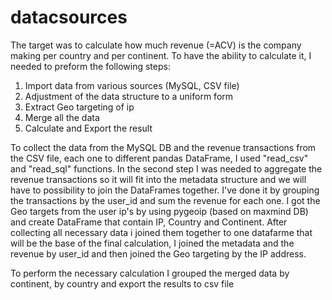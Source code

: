 # datacsources
The target was to calculate how much revenue (=ACV) is the company making per country and per continent.
To have the ability to calculate it, I needed to preform the following steps:
1. Import data from various sources (MySQL, CSV file)
2. Adjustment of the data structure to a uniform form
3. Extract Geo targeting of ip
4. Merge all the data
5. Calculate and Export the result

To collect the data from the MySQL DB and the revenue transactions from the CSV file, each one to different pandas DataFrame, I used "read_csv" and "read_sql" functions.
In the second step I was needed to aggregate the revenue transactions so it will fit into the metadata structure and we will have to possibility to join the DataFrames together. I've done it by grouping the transactions  by the user_id and sum the revenue for each one.
I got the Geo targets from the user ip's by using pygeoip (based on maxmind DB)  and create DataFrame that contain IP, Country and Continent.
After collecting all necessary data i joined them together to one datafarme that will be the base of the final calculation, I joined the metadata and the revenue by user_id and then joined the Geo targeting by the IP address.

To perform the necessary calculation I grouped the merged data by continent, by country and export the results to csv file
